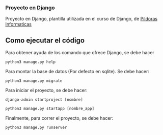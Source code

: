### Proyecto en Django

Proyecto en Django, plantilla utilizada en el curso de Django, 
de [Pildoras Informaticas](https://www.youtube.com/watch?v=7XO1AzwkPPE&list=PLU8oAlHdN5BmfvwxFO7HdPciOCmmYneAB)

## Como ejecutar el código

Para obtener ayuda de los comando que ofrece Django, se debe hacer

```
python3 manage.py help
```

Para montar la base de datos (Por defecto en sqlite). Se debe hacer:

```
python3 manage.py migrate
```

Para iniciar el proyecto, se debe hacer:

```
django-admin startproject [nombre]
```

```
python3 manage.py startapp [nombre_app]
```

Finalmente, para correr el proyecto, se debe hacer:

```
python3 manage.py runserver
```
